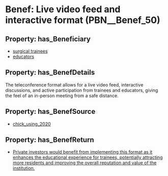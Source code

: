 # Benef: __Live video feed and interactive format__ (PBN__Benef_50)

## Property: has_Beneficiary

* [surgical trainees](../Stakeholder/PBN__Stakeholder_42)
* [educators](../Stakeholder/PBN__Stakeholder_43)

## Property: has_BenefDetails

The teleconference format allows for a live video feed, interactive discussions, and active participation from trainees and educators, giving the feel of an in-person meeting from a safe distance.

## Property: has_BenefSource

* [chick_using_2020](../Article/PBN__Article_11)

## Property: has_BenefReturn

* [Private investors would benefit from implementing this format as it enhances the educational experience for trainees, potentially attracting more residents and improving the overall reputation and value of the institution.](../BenefReturn/PBN__BenefReturn_50)

